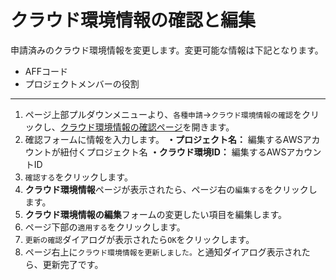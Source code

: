 # クラウド環境情報の確認と編集
申請済みのクラウド環境情報を変更します。変更可能な情報は下記となります。
- AFFコード
- プロジェクトメンバーの役割
---
1. ページ上部プルダウンメニューより、`各種申請`→`クラウド環境情報の確認`をクリックし、[クラウド環境情報の確認ページ](/request/get-account.html)を開きます。
2. 確認フォームに情報を入力します。
  **・プロジェクト名：** 編集するAWSアカウントが紐付くプロジェクト名
  **・クラウド環境ID：** 編集するAWSアカウントID
3. `確認する`をクリックします。
4. **クラウド環境情報**ページが表示されたら、ページ右の`編集する`をクリックします。
5. **クラウド環境情報の編集**フォームの変更したい項目を編集します。
6. ページ下部の`適用する`をクリックします。
7. `更新の確認`ダイアログが表示されたら`OK`をクリックします。
8. ページ右上に`クラウド環境情報を更新しました。`と通知ダイアログ表示されたら、更新完了です。
